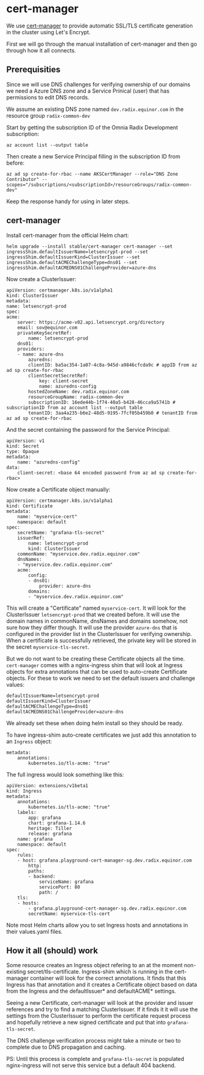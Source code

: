 # cert-manager

We use [cert-manager](https://github.com/jetstack/cert-manager) to provide automatic SSL/TLS certificate generation in the cluster using Let's Encrypt.

First we will go through the manual installation of cert-manager and then go through how it all connects.

## Prerequisities

Since we will use DNS challenges for verifying ownership of our domains we need a Azure DNS zone and a Service Prinical (user) that has permissions to edit DNS records.

We assume an existing DNS zone named `dev.radix.equinor.com` in the resource group `radix-common-dev`

Start by getting the subscription ID of the Omnia Radix Development subscription:

    az account list --output table

Then create a new Service Principal filling in the subscription ID from before:

    az ad sp create-for-rbac --name AKSCertManager --role="DNS Zone Contributor" --scopes="/subscriptions/<subscriptionId>/resourceGroups/radix-common-dev"

Keep the response handy for using in later steps.

## cert-manager

Install cert-manager from the official Helm chart:

    helm upgrade --install stable/cert-manager cert-manager --set ingressShim.defaultIssuerName=letsencrypt-prod --set ingressShim.defaultIssuerKind=ClusterIssuer --set ingressShim.defaultACMEChallengeType=dns01 --set ingressShim.defaultACMEDNS01ChallengeProvider=azure-dns

Now create a ClusterIssuer:

    apiVersion: certmanager.k8s.io/v1alpha1
    kind: ClusterIssuer
    metadata:
    name: letsencrypt-prod
    spec:
    acme:
        server: https://acme-v02.api.letsencrypt.org/directory
        email: sov@equinor.com
        privateKeySecretRef:
            name: letsencrypt-prod
        dns01:
        providers:
        - name: azure-dns
            azuredns:
            clientID: ba5ac354-1a07-4c8a-945d-a9846cfcda9c # appID from az ad sp create-for-rbac
            clientSecretSecretRef:
                key: client-secret
                name: azuredns-config
            hostedZoneName: dev.radix.equinor.com
            resourceGroupName: radix-common-dev
            subscriptionID: 16ede44b-1f74-40a5-b428-46cca9a5741b # subscriptionID from az account list --output table
            tenantID: 3aa4a235-b6e2-48d5-9195-7fcf05b459b0 # tenantID from az ad sp create-for-rbac
            
And the secret containing the password for the Service Principal:

    apiVersion: v1
    kind: Secret
    type: Opaque
    metadata:
        name: "azuredns-config"
    data:
        client-secret: <base 64 encoded password from az ad sp create-for-rbac>

Now create a Certificate object manually:

    apiVersion: certmanager.k8s.io/v1alpha1
    kind: Certificate
    metadata:
        name: "myservice-cert"
        namespace: default
    spec:
        secretName: "grafana-tls-secret"
        issuerRef:
            name: letsencrypt-prod
            kind: ClusterIssuer
        commonName: "myservice.dev.radix.equinor.com"
        dnsNames:
        - "myservice.dev.radix.equinor.com"
        acme:
            config:
            - dns01:
                provider: azure-dns
            domains:
            - "myservice.dev.radix.equinor.com"

This will create a "Certificate" named `myservice-cert`. It will look for the ClusterIssuer `letsencrypt-prod` that we created before. It will use the domain names in commonName, dnsNames and domains somehow, not sure how they differ though. It will use the provider `azure-dns` that is configured in the provider list in the ClusterIssuer for verifying ownership. When a certificate is successfully retrieved, the private key will be stored in the secret `myservice-tls-secret`.

But we do not want to be creating these Certificate objects all the time. `cert-manager` comes with a nginx-ingress shim that will look at Ingress objects for extra annotations that can be used to auto-create Certificate objects. For these to work we need to set the default issuers and challenge values:

    defaultIssuerName=letsencrypt-prod
    defaultIssuerKind=ClusterIssuer
    defaultACMEChallengeType=dns01
    defaultACMEDNS01ChallengeProvider=azure-dns

We already set these when doing helm install so they should be ready.

To have ingress-shim auto-create certificates we just add this annotation to an `Ingress` object:

    metadata:
        annotations:
            kubernetes.io/tls-acme: "true"

The full ingress would look something like this:

    apiVersion: extensions/v1beta1
    kind: Ingress
    metadata:
        annotations:
            kubernetes.io/tls-acme: "true"
        labels:
            app: grafana
            chart: grafana-1.14.6
            heritage: Tiller
            release: grafana
        name: grafana
        namespace: default
    spec:
        rules:
        - host: grafana.playground-cert-manager-sg.dev.radix.equinor.com
            http:
            paths:
            - backend:
                serviceName: grafana
                servicePort: 80
                path: /
        tls:
        - hosts:
            - grafana.playground-cert-manager-sg.dev.radix.equinor.com
            secretName: myservice-tls-cert

Note most Helm charts allow you to set Ingress hosts and annotations in their values.yaml files.

## How it all (should) work

Some resource creates an Ingress object refering to an at the moment non-existing secret/tls-certificate. Ingress-shim which is running in the cert-manager container will look for the correct annotations. It finds that this Ingress has that annotation and it creates a Certificate object based on data from the Ingress and the defaultIssuer* and defaultACME* settings.

Seeing a new Certificate, cert-manager will look at the provider and issuer references and try to find a matching ClusterIssuer. If it finds it it will use the settings from the ClusterIssuer to perform the certificate request process and hopefully retrieve a new signed certificate and put that into `grafana-tls-secret`.

The DNS challenge verification process might take a minute or two to complete due to DNS propagation and caching.

PS: Until this process is complete and `grafana-tls-secret` is populated nginx-ingress will not serve this service but a default 404 backend.